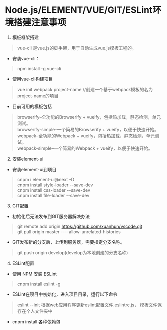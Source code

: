 # Node.js/ELEMENT/VUE/GIT/ESLint环境搭建注意事项
1. 模板框架搭建
> vue-cli 是vue.js的脚手架，用于自动生成vue.js模板工程的。
- 安装vue-cli：
> npm install -g vue-cli
- 使用vue-cli构建项目
> vue init webpack project-name  //创建一个基于webpack模板的名为project-name的项目
- 目前可用的模板包括
> browserify–全功能的Browserify + vueify，包括热加载，静态检测，单元测试。</br>
> browserify-simple–一个简易的Browserify + vueify，以便于快速开始。</br>
> webpack–全功能的Webpack + vueify，包括热加载，静态检测，单元测试。</br>
> webpack-simple–一个简易的Webpack + vueify，以便于快速开始。</br>
2. 安装element-ui
- 安装element-ui到项目
> cnpm i element-ui@next -D</br>
> cnpm install style-loader --save-dev</br>
> cnpm install css-loader --save-dev</br>
> cnpm install file-loader --save-dev</br>
3. GIT配置
- 初始化后无法发布到GIT服务器解决办法
> git remote add origin https://github.com/xuanhun/vscode.git</br>
> git pull origin master ----allow-unrelated-histories
- GIT发布新的分支后，上传到服务器，需要指定分支名称。
> git push origin develop(develop为本地创建的分支名称)
4. ESLint配置
- 使用 NPM 安装 ESLint
> cnpm install eslint -g 
- ESLint在项目中初始化，进入项目目录，运行以下命令
> eslint --init
> 根据web应用程序更新eslint配置文件.eslintrc.js，
> 模板文件保存在个人文件夹中
- cnpm install 各种依赖包